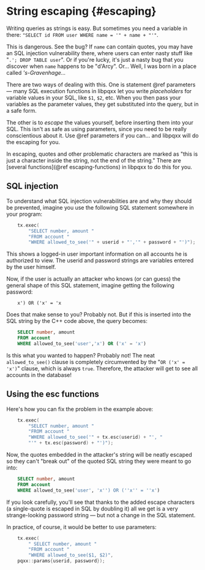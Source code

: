 String escaping                      {#escaping}
===============

Writing queries as strings is easy.  But sometimes you need a variable in
there: `"SELECT id FROM user WHERE name = '" + name + "'"`.

This is dangerous.  See the bug?  If `name` can contain quotes, you may have
an SQL injection vulnerability there, where users can enter nasty stuff like
"`.'; DROP TABLE user`".  Or if you're lucky, it's just a nasty bug that you
discover when `name` happens to be "d'Arcy".  Or...  Well, I was born in a
place called _'s-Gravenhage..._

There are two ways of dealing with this.  One is statement @ref parameters —
many SQL execution functions in libpqxx let you write _placeholders_ for
variable values in your SQL, like `$1`, `$2`, etc.  When you then pass your
variables as the parameter values, they get substituted into the query, but in
a safe form.

The other is to _escape_ the values yourself, before inserting them into your
SQL.  This isn't as safe as using parameters, since you need to be really
conscientious about it.  Use @ref parameters if you can... and libpqxx will do
the escaping for you.

In escaping, quotes and other problematic characters are marked as "this is
just a character inside the string, not the end of the string."  There are
[several functions](@ref escaping-functions) in libpqxx to do this for you.


SQL injection
-------------

To understand what SQL injection vulnerabilities are and why they should be
prevented, imagine you use the following SQL statement somewhere in your
program:

```cxx
    tx.exec(
        "SELECT number, amount "
        "FROM account "
        "WHERE allowed_to_see('" + userid + "','" + password + "')");
```

This shows a logged-in user important information on all accounts he is
authorized to view.  The userid and password strings are variables entered
by the user himself.

Now, if the user is actually an attacker who knows (or can guess) the
general shape of this SQL statement, imagine getting the following password:

```text
    x') OR ('x' = 'x
```

Does that make sense to you?  Probably not.  But if this is inserted into
the SQL string by the C++ code above, the query becomes:

```sql
    SELECT number, amount
    FROM account
    WHERE allowed_to_see('user','x') OR ('x' = 'x')
```

Is this what you wanted to happen?  Probably not!  The neat `allowed_to_see()`
clause is completely circumvented by the "`OR ('x' = 'x')`" clause, which is
always `true`.  Therefore, the attacker will get to see all accounts in the
database!


Using the esc functions
-----------------------

Here's how you can fix the problem in the example above:

```cxx
    tx.exec(
        "SELECT number, amount "
        "FROM account "
        "WHERE allowed_to_see('" + tx.esc(userid) + "', "
        "'" + tx.esc(password) + "')");
```

Now, the quotes embedded in the attacker's string will be neatly escaped so
they can't "break out" of the quoted SQL string they were meant to go into:

```sql
    SELECT number, amount
    FROM account
    WHERE allowed_to_see('user', 'x'') OR (''x'' = ''x')
```

If you look carefully, you'll see that thanks to the added escape characters
(a single-quote is escaped in SQL by doubling it) all we get is a very
strange-looking password string — but not a change in the SQL statement.

In practice, of course, it would be better to use parameters:

```cxx
    tx.exec(
        " SELECT number, amount "
        "FROM account "
        "WHERE allowed_to_see($1, $2)",
	pqxx::params{userid, password});
```
